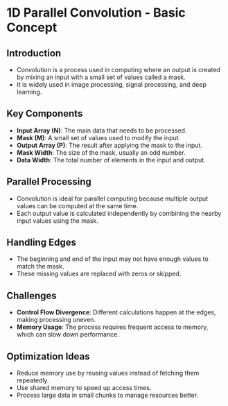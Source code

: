 # 1D Parallel Convolution - Basic Concept

## Introduction
- Convolution is a process used in computing where an output is created by mixing an input with a small set of values called a mask.
- It is widely used in image processing, signal processing, and deep learning.

## Key Components
- **Input Array (N)**: The main data that needs to be processed.
- **Mask (M)**: A small set of values used to modify the input.
- **Output Array (P)**: The result after applying the mask to the input.
- **Mask Width**: The size of the mask, usually an odd number.
- **Data Width**: The total number of elements in the input and output.

## Parallel Processing
- Convolution is ideal for parallel computing because multiple output values can be computed at the same time.
- Each output value is calculated independently by combining the nearby input values using the mask.

## Handling Edges
- The beginning and end of the input may not have enough values to match the mask.
- These missing values are replaced with zeros or skipped.

## Challenges
- **Control Flow Divergence**: Different calculations happen at the edges, making processing uneven.
- **Memory Usage**: The process requires frequent access to memory, which can slow down performance.

## Optimization Ideas
- Reduce memory use by reusing values instead of fetching them repeatedly.
- Use shared memory to speed up access times.
- Process large data in small chunks to manage resources better.
